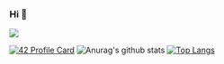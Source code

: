 ### Hi 👋

<!--
**ZackChOfficial/ZackChOfficial** is a ✨ _special_ ✨ repository because its `README.md` (this file) appears on your GitHub profile.

Here are some ideas to get you started:

- 🔭 I’m currently working on ...
- 🌱 I’m currently learning ...
- 👯 I’m looking to collaborate on ...
- 🤔 I’m looking for help with ...
- 💬 Ask me about ...
- 📫 How to reach me: ...
- 😄 Pronouns: ...
- ⚡ Fun fact: ...
-->
<img src="https://media.giphy.com/media/RbDKaczqWovIugyJmW/giphy.gif" >

[![42 Profile Card](https://1337-readme.vercel.app/api/profile?cursus=42cursus&email=hide&login=zchatoua)](https://github.com/mohouyizme/1337-readme)
![Anurag's github stats](https://github-readme-stats.vercel.app/api?username=ZackChOfficial&show_icons=true&theme=tokyonight)
[![Top Langs](https://github-readme-stats.vercel.app/api/top-langs/?username=ZackChOfficial&layout=compact)](https://github.com/anuraghazra/github-readme-stats)
